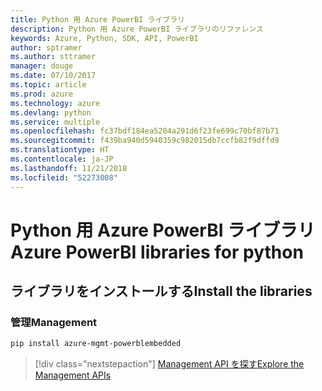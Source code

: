 ```yaml
---
title: Python 用 Azure PowerBI ライブラリ
description: Python 用 Azure PowerBI ライブラリのリファレンス
keywords: Azure, Python, SDK, API, PowerBI
author: sptramer
ms.author: sttramer
manager: douge
ms.date: 07/10/2017
ms.topic: article
ms.prod: azure
ms.technology: azure
ms.devlang: python
ms.service: multiple
ms.openlocfilehash: fc37bdf184ea5204a291d6f23fe699c70bf87b71
ms.sourcegitcommit: f439ba940d5940359c982015db7ccfb82f9dffd9
ms.translationtype: HT
ms.contentlocale: ja-JP
ms.lasthandoff: 11/21/2018
ms.locfileid: "52273008"
---
```

# <a name="azure-powerbi-libraries-for-python"></a><span data-ttu-id="a1ade-104">Python 用 Azure PowerBI ライブラリ</span><span class="sxs-lookup"><span data-stu-id="a1ade-104">Azure PowerBI libraries for python</span></span>

## <a name="install-the-libraries"></a><span data-ttu-id="a1ade-105">ライブラリをインストールする</span><span class="sxs-lookup"><span data-stu-id="a1ade-105">Install the libraries</span></span>


### <a name="management"></a><span data-ttu-id="a1ade-106">管理</span><span class="sxs-lookup"><span data-stu-id="a1ade-106">Management</span></span>

```bash
pip install azure-mgmt-powerblembedded
```
> [!div class="nextstepaction"]
> [<span data-ttu-id="a1ade-107">Management API を探す</span><span class="sxs-lookup"><span data-stu-id="a1ade-107">Explore the Management APIs</span></span>](/python/api/overview/azure/powerbi/management)